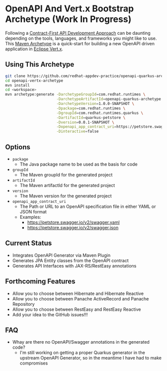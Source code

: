 # OpenAPI And Vert.x Bootstrap Archetype (Work In Progress)

Following a [Contract-First API Development Approach](https://bit.ly/contract-first-api)
can be daunting depending on the tools, languages, and frameworks you might like to use.
This [Maven Archetype](https://maven.apache.org/guides/introduction/introduction-to-archetypes.html)
is a quick-start for building a new OpenAPI driven application in [Eclipse Vert.x](https://vertx.io/).

## Using This Archetype

```bash
git clone https://github.com/redhat-appdev-practice/openapi-quarkus-archetype.git
cd openapi-vertx-archetype
mvn install
cd <workspace>
mvn archetype:generate -DarchetypeGroupId=com.redhat.runtimes \
                       -DarchetypeArtifactId=openapi-quarkus-archetype \
                       -DarchetypeVersion=1.0.0-SNAPSHOT \
                       -Dpackage=com.redhat.runtimes \
                       -DgroupId=com.redhat.runtimes.quarkus \
                       -DartifactId=quarkus-petstore \
                       -Dversion=0.0.1-SNAPSHOT \
                       -Dopenapi_app_contract_uri=https://petstore.swagger.io/v2/swagger.yaml \
                       -Dinteractive=false
```

## Options

* `package`
  * The Java package name to be used as the basis for code
* `groupId`
  * The Maven groupId for the generated project
* `artifactId`
  * The Maven artifactId for the generated project
* `version`
  * The Maven version for the generated project
* `openapi_app_contract_uri`
  * The Path or URL to an OpenAPI specification file in either YAML or JSON format
  * Examples:
    * https://petstore.swagger.io/v2/swagger.yaml
    * https://petstore.swagger.io/v2/swagger.json

## Current Status

- Integrates OpenAPI Generator via Maven Plugin
- Generates JPA Entity classes from the OpenAPI contract
- Generates API Interfaces with JAX-RS/RestEasy annotations

## Forthcoming Features

- Allow you to choose between Hibernate and Hibernate Reactive
- Allow you to choose between Panache ActiveRecord and Panache Repository
- Allow you to choose between RestEasy and RestEasy Reactive
- Add your idea to the GitHub issues!!!

## FAQ

- Whay are there no OpenAPI/Swagger annotations in the generated code?
  - I'm still working on getting a proper Quarkus generator in the upstream OpenAPI Generator, so in the meantime I have had to make compromises